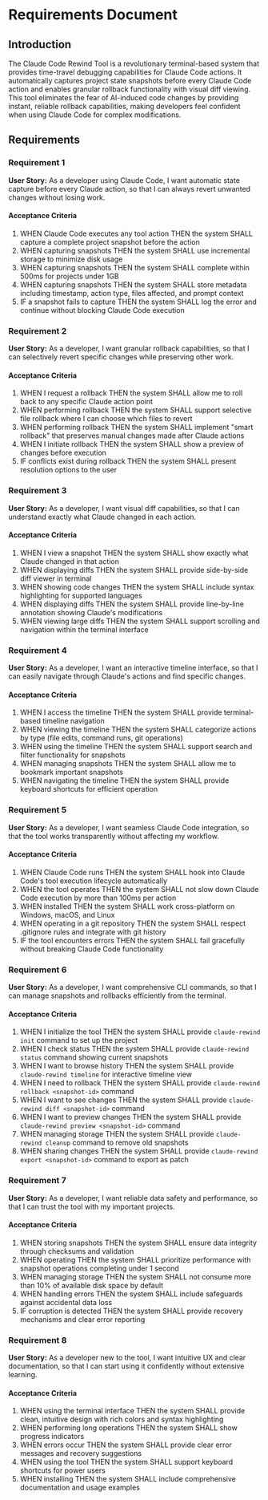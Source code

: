 # Requirements Document

## Introduction

The Claude Code Rewind Tool is a revolutionary terminal-based system that provides time-travel debugging capabilities for Claude Code actions. It automatically captures project state snapshots before every Claude Code action and enables granular rollback functionality with visual diff viewing. This tool eliminates the fear of AI-induced code changes by providing instant, reliable rollback capabilities, making developers feel confident when using Claude Code for complex modifications.

## Requirements

### Requirement 1

**User Story:** As a developer using Claude Code, I want automatic state capture before every Claude action, so that I can always revert unwanted changes without losing work.

#### Acceptance Criteria

1. WHEN Claude Code executes any tool action THEN the system SHALL capture a complete project snapshot before the action
2. WHEN capturing snapshots THEN the system SHALL use incremental storage to minimize disk usage
3. WHEN capturing snapshots THEN the system SHALL complete within 500ms for projects under 1GB
4. WHEN capturing snapshots THEN the system SHALL store metadata including timestamp, action type, files affected, and prompt context
5. IF a snapshot fails to capture THEN the system SHALL log the error and continue without blocking Claude Code execution

### Requirement 2

**User Story:** As a developer, I want granular rollback capabilities, so that I can selectively revert specific changes while preserving other work.

#### Acceptance Criteria

1. WHEN I request a rollback THEN the system SHALL allow me to roll back to any specific Claude action point
2. WHEN performing rollback THEN the system SHALL support selective file rollback where I can choose which files to revert
3. WHEN performing rollback THEN the system SHALL implement "smart rollback" that preserves manual changes made after Claude actions
4. WHEN I initiate rollback THEN the system SHALL show a preview of changes before execution
5. IF conflicts exist during rollback THEN the system SHALL present resolution options to the user

### Requirement 3

**User Story:** As a developer, I want visual diff capabilities, so that I can understand exactly what Claude changed in each action.

#### Acceptance Criteria

1. WHEN I view a snapshot THEN the system SHALL show exactly what Claude changed in that action
2. WHEN displaying diffs THEN the system SHALL provide side-by-side diff viewer in terminal
3. WHEN showing code changes THEN the system SHALL include syntax highlighting for supported languages
4. WHEN displaying diffs THEN the system SHALL provide line-by-line annotation showing Claude's modifications
5. WHEN viewing large diffs THEN the system SHALL support scrolling and navigation within the terminal interface

### Requirement 4

**User Story:** As a developer, I want an interactive timeline interface, so that I can easily navigate through Claude's actions and find specific changes.

#### Acceptance Criteria

1. WHEN I access the timeline THEN the system SHALL provide terminal-based timeline navigation
2. WHEN viewing the timeline THEN the system SHALL categorize actions by type (file edits, command runs, git operations)
3. WHEN using the timeline THEN the system SHALL support search and filter functionality for snapshots
4. WHEN managing snapshots THEN the system SHALL allow me to bookmark important snapshots
5. WHEN navigating the timeline THEN the system SHALL provide keyboard shortcuts for efficient operation

### Requirement 5

**User Story:** As a developer, I want seamless Claude Code integration, so that the tool works transparently without affecting my workflow.

#### Acceptance Criteria

1. WHEN Claude Code runs THEN the system SHALL hook into Claude Code's tool execution lifecycle automatically
2. WHEN the tool operates THEN the system SHALL not slow down Claude Code execution by more than 100ms per action
3. WHEN installed THEN the system SHALL work cross-platform on Windows, macOS, and Linux
4. WHEN operating in a git repository THEN the system SHALL respect .gitignore rules and integrate with git history
5. IF the tool encounters errors THEN the system SHALL fail gracefully without breaking Claude Code functionality

### Requirement 6

**User Story:** As a developer, I want comprehensive CLI commands, so that I can manage snapshots and rollbacks efficiently from the terminal.

#### Acceptance Criteria

1. WHEN I initialize the tool THEN the system SHALL provide `claude-rewind init` command to set up the project
2. WHEN I check status THEN the system SHALL provide `claude-rewind status` command showing current snapshots
3. WHEN I want to browse history THEN the system SHALL provide `claude-rewind timeline` for interactive timeline view
4. WHEN I need to rollback THEN the system SHALL provide `claude-rewind rollback <snapshot-id>` command
5. WHEN I want to see changes THEN the system SHALL provide `claude-rewind diff <snapshot-id>` command
6. WHEN I want to preview changes THEN the system SHALL provide `claude-rewind preview <snapshot-id>` command
7. WHEN managing storage THEN the system SHALL provide `claude-rewind cleanup` command to remove old snapshots
8. WHEN sharing changes THEN the system SHALL provide `claude-rewind export <snapshot-id>` command to export as patch

### Requirement 7

**User Story:** As a developer, I want reliable data safety and performance, so that I can trust the tool with my important projects.

#### Acceptance Criteria

1. WHEN storing snapshots THEN the system SHALL ensure data integrity through checksums and validation
2. WHEN operating THEN the system SHALL prioritize performance with snapshot operations completing under 1 second
3. WHEN managing storage THEN the system SHALL not consume more than 10% of available disk space by default
4. WHEN handling errors THEN the system SHALL include safeguards against accidental data loss
5. IF corruption is detected THEN the system SHALL provide recovery mechanisms and clear error reporting

### Requirement 8

**User Story:** As a developer new to the tool, I want intuitive UX and clear documentation, so that I can start using it confidently without extensive learning.

#### Acceptance Criteria

1. WHEN using the terminal interface THEN the system SHALL provide clean, intuitive design with rich colors and syntax highlighting
2. WHEN performing long operations THEN the system SHALL show progress indicators
3. WHEN errors occur THEN the system SHALL provide clear error messages and recovery suggestions
4. WHEN using the tool THEN the system SHALL support keyboard shortcuts for power users
5. WHEN installing THEN the system SHALL include comprehensive documentation and usage examples